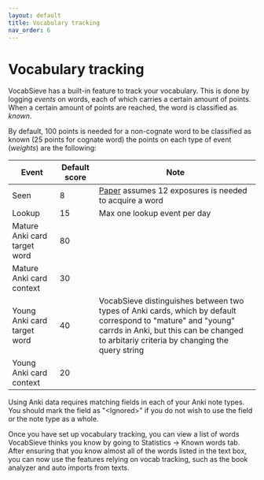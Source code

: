 ```yaml
---
layout: default
title: Vocabulary tracking
nav_order: 6
---
```

# Vocabulary tracking

VocabSieve has a built-in feature to track your vocabulary. This is done by logging *events* on words, each of which carries a certain amount of points. When a certain amount of points are reached, the word is classified as *known*. 

By default, 100 points is needed for a non-cognate word to be classified as known (25 points for cognate word) the points on each type of event (*weights*) are the following:

| Event | Default score | Note |
| ----- | ----- | ---- |
| Seen  | 8 | [Paper](https://core.ac.uk/download/pdf/323110125.pdf) assumes 12 exposures is needed to acquire a word |
| Lookup | 15 | Max one lookup event per day | 
| Mature Anki card target word | 80 | |
| Mature Anki card context | 30 | |
| Young Anki card target word | 40 | VocabSieve distinguishes between two types of Anki cards, which by default correspond to "mature" and "young" carrds in Anki, but this can be changed to arbitariy criteria by changing the query string |
| Young Anki card context | 20 | |

Using Anki data requires matching fields in each of your Anki note types. You should mark the field as "\<Ignored\>" if you do not wish to use the field or the note type as a whole.

Once you have set up vocabulary tracking, you can view a list of words VocabSieve thinks you know by going to Statistics -> Known words tab. After ensuring that you know almost all of the words listed in the text box, you can now use the features relying on vocab tracking, such as the book analyzer and auto imports from texts.